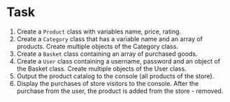 # Task

1. Create a `Product` class with variables name, price, rating.
2. Create a `Category` class that has a variable name and an array of products. Create
   multiple objects of the Category class.
3. Create a `Basket` class containing an array of purchased goods.
4. Create a `User` class containing a username, password and an object of the Basket
   class. Create multiple objects of the User class.
5. Output the product catalog to the console (all products of the store).
6. Display the purchases of store visitors to the console. After the purchase from
   the user, the product is added from the store - removed.
